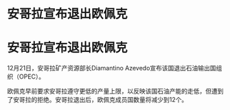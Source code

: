# 安哥拉宣布退出欧佩克

# 安哥拉宣布退出欧佩克

12月21日，安哥拉矿产资源部长Diamantino Azevedo宣布该国退出石油输出国组织（OPEC）。

欧佩克早前要求安哥拉遵守更低的产量上限，以反映该国石油产能的走低，但遭到了安哥拉的拒绝。安哥拉退出后，欧佩克成员国数量将减少到12个。

